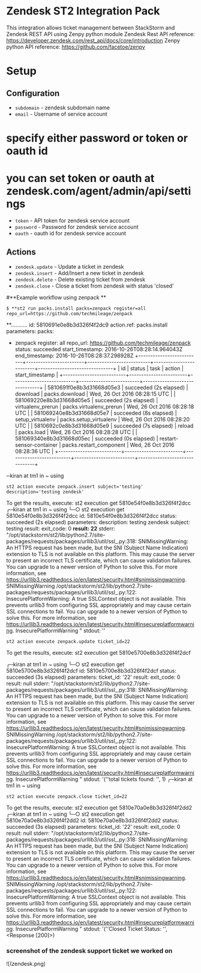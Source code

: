 # Zendesk ST2 Integration Pack

This integration allows ticket management between StackStorm and Zendesk REST API using Zenpy python module 
Zendesk Rest API reference: https://developer.zendesk.com/rest_api/docs/core/introduction 
Zenpy python API reference: https://github.com/facetoe/zenpy



# Setup
## Configuration

* `subdomain` - zendesk subdomain name  
* `email` - Username of service account
# specify either password or token or oauth id
# you can set token or oauth at zendesk.com/agent/admin/api/settings
* `token` - API token for zendesk service account
* `password` - Password for zendesk service account
* `oauth` - oauth id for zendesk service account


## Actions

* `zendesk.update` - Update a ticket in  zendesk 
* `zendesk.insert` - Add/Insert a new ticket in  zendesk 
* `zendesk.delete` - Delete existing ticket from  zendesk 
* `zendesk.close` - Close a ticket from  zendesk with status 'closed' 

#**Example workflow using zenpack **

	$ **st2 run packs.install packs=zenpack register=all repo_url=https://github.com/techmileage/zenpack 
**...........
id: 5810691e0e8b3d326f4f2dc9
action.ref: packs.install
parameters: 
  packs:
  - zenpack
  register: all
  repo_url: https://github.com/techmileage/zenpack
status: succeeded
start_timestamp: 2016-10-26T08:28:14.964043Z
end_timestamp: 2016-10-26T08:28:37.298928Z
+--------------------------+------------------------+--------------------------+-------------------------+-------------------------------+
| id                       | status                 | task                     | action                  | start_timestamp               |
+--------------------------+------------------------+--------------------------+-------------------------+-------------------------------+
| 5810691f0e8b3d31668d05e3 | succeeded (2s elapsed) | download                 | packs.download          | Wed, 26 Oct 2016 08:28:15 UTC |
| 581069220e8b3d31668d05e5 | succeeded (2s elapsed) | virtualenv_prerun        | packs.virtualenv_prerun | Wed, 26 Oct 2016 08:28:18 UTC |
| 581069240e8b3d31668d05e7 | succeeded (8s elapsed) | setup_virtualenv         | packs.setup_virtualenv  | Wed, 26 Oct 2016 08:28:20 UTC |
| 5810692c0e8b3d31668d05e9 | succeeded (7s elapsed) | reload                   | packs.load              | Wed, 26 Oct 2016 08:28:28 UTC |
| 581069340e8b3d31668d05ec | succeeded (0s elapsed) | restart-sensor-container | packs.restart_component | Wed, 26 Oct 2016 08:28:36 UTC |
+--------------------------+------------------------+--------------------------+-------------------------+-------------------------------+


─kiran at tm1 in ~ using

	st2 action execute zenpack.insert subject='testing' description='testing zendesk'              
To get the results, execute:
 st2 execution get 5810e54f0e8b3d326f4f2dcc
╭─kiran at tm1 in ~ using
╰─○ st2 execution get 5810e54f0e8b3d326f4f2dcc
id: 5810e54f0e8b3d326f4f2dcc
status: succeeded (2s elapsed)
parameters: 
  description: testing zendesk
  subject: testing
result: 
  exit_code: 0
  **result: 22**
  stderr: "/opt/stackstorm/st2/lib/python2.7/site-packages/requests/packages/urllib3/util/ssl_.py:318: SNIMissingWarning: An HTTPS request has been made, but the SNI (Subject Name Indication) extension to TLS is not available on this platform. This may cause the server to present an incorrect TLS certificate, which can cause validation failures. You can upgrade to a newer version of Python to solve this. For more information, see https://urllib3.readthedocs.io/en/latest/security.html#snimissingwarning.
  SNIMissingWarning
/opt/stackstorm/st2/lib/python2.7/site-packages/requests/packages/urllib3/util/ssl_.py:122: InsecurePlatformWarning: A true SSLContext object is not available. This prevents urllib3 from configuring SSL appropriately and may cause certain SSL connections to fail. You can upgrade to a newer version of Python to solve this. For more information, see https://urllib3.readthedocs.io/en/latest/security.html#insecureplatformwarning.
  InsecurePlatformWarning
"
  stdout: ''

	st2 action execute zenpack.update ticket_id=22                                             
To get the results, execute:
 st2 execution get 5810e5700e8b3d326f4f2dcf

╭─kiran at tm1 in ~ using
╰─○  st2 execution get 5810e5700e8b3d326f4f2dcf
id: 5810e5700e8b3d326f4f2dcf
status: succeeded (3s elapsed)
parameters: 
  ticket_id: '22'
result: 
  exit_code: 0
  result: null
  stderr: "/opt/stackstorm/st2/lib/python2.7/site-packages/requests/packages/urllib3/util/ssl_.py:318: SNIMissingWarning: An HTTPS request has been made, but the SNI (Subject Name Indication) extension to TLS is not available on this platform. This may cause the server to present an incorrect TLS certificate, which can cause validation failures. You can upgrade to a newer version of Python to solve this. For more information, see https://urllib3.readthedocs.io/en/latest/security.html#snimissingwarning.
  SNIMissingWarning
/opt/stackstorm/st2/lib/python2.7/site-packages/requests/packages/urllib3/util/ssl_.py:122: InsecurePlatformWarning: A true SSLContext object is not available. This prevents urllib3 from configuring SSL appropriately and may cause certain SSL connections to fail. You can upgrade to a newer version of Python to solve this. For more information, see https://urllib3.readthedocs.io/en/latest/security.html#insecureplatformwarning.
  InsecurePlatformWarning
"
  stdout: '(''total tickets found: '', 1)
 ╭─kiran at tm1 in ~ using

	st2 action execute zenpack.close ticket_id=22
To get the results, execute:
 st2 execution get 5810e70a0e8b3d326f4f2dd2
╭─kiran at tm1 in ~ using
╰─○  st2 execution get 5810e70a0e8b3d326f4f2dd2
id: 5810e70a0e8b3d326f4f2dd2
status: succeeded (3s elapsed)
parameters: 
  ticket_id: '22'
result: 
  exit_code: 0
  result: null
  stderr: "/opt/stackstorm/st2/lib/python2.7/site-packages/requests/packages/urllib3/util/ssl_.py:318: SNIMissingWarning: An HTTPS request has been made, but the SNI (Subject Name Indication) extension to TLS is not available on this platform. This may cause the server to present an incorrect TLS certificate, which can cause validation failures. You can upgrade to a newer version of Python to solve this. For more information, see https://urllib3.readthedocs.io/en/latest/security.html#snimissingwarning.
  SNIMissingWarning
/opt/stackstorm/st2/lib/python2.7/site-packages/requests/packages/urllib3/util/ssl_.py:122: InsecurePlatformWarning: A true SSLContext object is not available. This prevents urllib3 from configuring SSL appropriately and may cause certain SSL connections to fail. You can upgrade to a newer version of Python to solve this. For more information, see https://urllib3.readthedocs.io/en/latest/security.html#insecureplatformwarning.
  InsecurePlatformWarning
"
  stdout: '(''Closed Ticket Status: '', <Response [200]\>)
  

### screenshot of the zendesk support ticket we worked on
![(zendesk.png)

